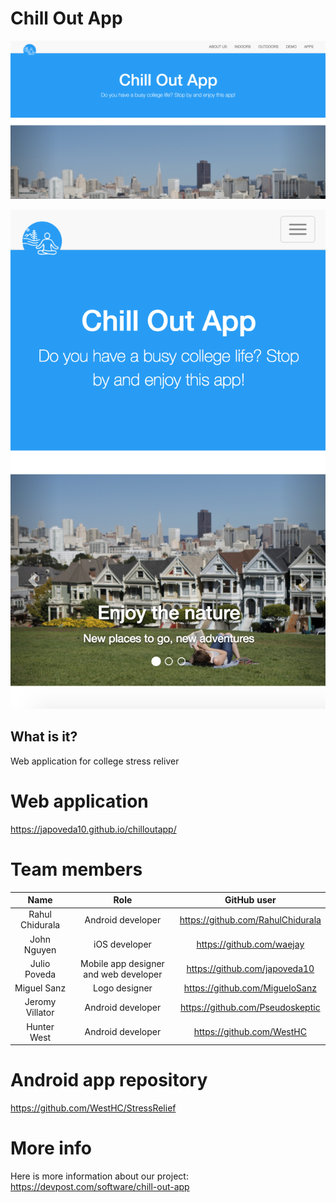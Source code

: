 # Chill Out App

![chillOutApp][image1]

[image1]: https://raw.githubusercontent.com/japoveda10/chilloutapp/master/images/homepage.png

![chillOutAppMobile][image2]

[image2]: https://raw.githubusercontent.com/japoveda10/chilloutapp/master/images/mobile_homepage.png

## What is it?
Web application for college stress reliver

# Web application
https://japoveda10.github.io/chilloutapp/

# Team members
Name                | Role | GitHub user |
:---------------------:|:--------:|:-------:|
Rahul Chidurala |Android developer|https://github.com/RahulChidurala|
John Nguyen  |iOS developer|https://github.com/waejay|
Julio Poveda |Mobile app designer and web developer|https://github.com/japoveda10|
Miguel Sanz  |Logo designer|https://github.com/MigueloSanz|
Jeromy Villator |Android developer|https://github.com/Pseudoskeptic|
Hunter West  |Android developer|https://github.com/WestHC| 

# Android app repository
https://github.com/WestHC/StressRelief

# More info
Here is more information about our project: https://devpost.com/software/chill-out-app
